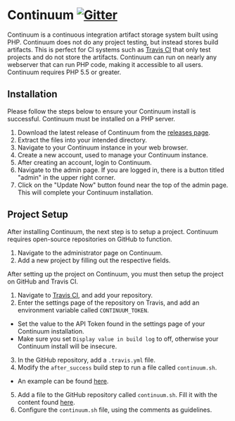 # Continuum [![Gitter](https://img.shields.io/badge/chat-on_gitter-3F51B5.svg?style=flat-square)](https://gitter.im/flibiowebcontinuum/discussion)

Continuum is a continuous integration artifact storage system built using PHP. Continuum does not do any project testing, but instead stores build artifacts.
This is perfect for CI systems such as [Travis CI](https://travis-ci.org) that only test projects and do not store the artifacts.
Continuum can run on nearly any webserver that can run PHP code, making it accessible to all users. Continuum requires PHP 5.5 or greater.

## Installation

Please follow the steps below to ensure your Continuum install is successful. Continuum must be installed on a PHP server.

1. Download the latest release of Continuum from the [releases page](https://github.com/FlibioWeb/Continuum/releases/latest).
2. Extract the files into your intended directory.
3. Navigate to your Continuum instance in your web browser.
4. Create a new account, used to manage your Continuum instance.
5. After creating an account, login to Continuum.
6. Navigate to the admin page. If you are logged in, there is a button titled "admin" in the upper right corner.
7. Click on the "Update Now" button found near the top of the admin page. This will complete your Continuum installation.

## Project Setup

After installing Continuum, the next step is to setup a project. Continuum requires open-source repositories on GitHub to function.

1. Navigate to the administrator page on Continuum.
2. Add a new project by filling out the respective fields.

After setting up the project on Continuum, you must then setup the project on GitHub and Travis CI.

1. Navigate to [Travis CI](https://travis-ci.org/), and add your repository.
2. Enter the settings page of the repository on Travis, and add an environment variable called `CONTINUUM_TOKEN`.
 - Set the value to the API Token found in the settings page of your Continuum installation. 
 - Make sure you set `Display value in build log` to off, otherwise your Continuum install will be insecure.
3. In the GitHub repository, add a `.travis.yml` file.
4. Modify the `after_success` build step to run a file called `continuum.sh`.
 - An example can be found [here](https://gist.github.com/Flibio/1a34a9e0260fb982b65f30fb0921e3f1#file-travis-yml-L3-L5).
5. Add a file to the GitHub repository called `continuum.sh`. Fill it with the content found [here](https://gist.github.com/Flibio/1a34a9e0260fb982b65f30fb0921e3f1#file-continuum-sh).
6. Configure the `continuum.sh` file, using the comments as guidelines.
